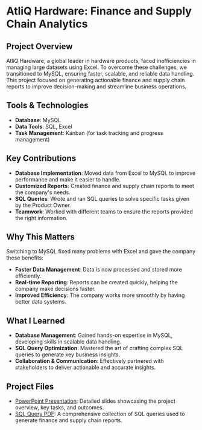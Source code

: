 # AtliQ Hardware: Finance and Supply Chain Analytics

## Project Overview

AtliQ Hardware, a global leader in hardware products, faced inefficiencies in managing large datasets using Excel. To overcome these challenges, we transitioned to MySQL, ensuring faster, scalable, and reliable data handling. This project focused on generating actionable finance and supply chain reports to improve decision-making and streamline business operations.

## Tools & Technologies

- **Database**: MySQL
- **Data Tools**: SQL, Excel
- **Task Management**: Kanban (for task tracking and progress management)

## Key Contributions

- **Database Implementation**: Moved data from Excel to MySQL to improve performance and make it easier to handle.
- **Customized Reports**: Created finance and supply chain reports to meet the company's needs.
- **SQL Queries**: Wrote and ran SQL queries to solve specific tasks given by the Product Owner.
- **Teamwork**: Worked with different teams to ensure the reports provided the right information.


## Why This Matters

Switching to MySQL fixed many problems with Excel and gave the company these benefits:

- **Faster Data Management**: Data is now processed and stored more efficiently.
- **Real-time Reporting**: Reports can be created quickly, helping the company make decisions faster.
- **Improved Efficiency**: The company works more smoothly by having better data systems.

## What I Learned

- **Database Management**: Gained hands-on expertise in MySQL, developing skills in scalable data handling.
- **SQL Query Optimization**: Mastered the art of crafting complex SQL queries to generate key business insights.
- **Collaboration & Communication**: Effectively partnered with stakeholders to deliver actionable and accurate insights.


## Project Files

- [PowerPoint Presentation](https://github.com/your-username/your-repo-name/blob/main/ProjectOverview.pptx): Detailed slides showcasing the project overview, key tasks, and outcomes.
- [SQL Query PDF](https://github.com/your-username/your-repo-name/blob/main/SQLQueries.pdf): A comprehensive collection of SQL queries used to generate finance and supply chain reports.
